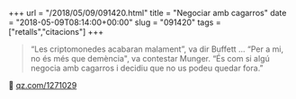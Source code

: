 +++
url = "/2018/05/09/091420.html"
title = "Negociar amb cagarros"
date = "2018-05-09T08:14:00+00:00"
slug = "091420"
tags = ["retalls","citacions"]
+++

> “Les criptomonedes acabaran malament”, va dir Buffett ... “Per a mi, no és més que demència", va contestar Munger. “És com si algú negocia amb cagarros i decidiu que no us podeu quedar fora.”

📎 [qz.com/1271029](https://qz.com/1271029)


